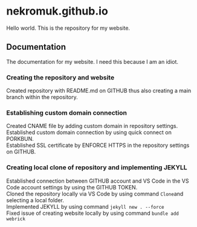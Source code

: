 # nekromuk.github.io
Hello world. This is the repository for my website.

## Documentation
  The documentation for my website. I need this because I am an idiot.

### Creating the repository and website
  Created repository with README.md on GITHUB thus also creating a main branch within the repository.<br>

### Establishing custom domain connection
  Created CNAME file by adding custom domain in repository settings.<br>
  Established custom domain connection by using quick connect on PORKBUN.<br>
  Established SSL certificate by ENFORCE HTTPS in the repository settings on GITHUB.<br>

### Creating local clone of repository and implementing JEKYLL
  Established connection between GITHUB account and VS Code in the VS Code account settings by using the GITHUB TOKEN.<br>
  Cloned the repository locally via VS Code by using command `Clone`and selecting a local folder.<br>
  Implemented JEKYLL by using command `jekyll new . --force`<br>
  Fixed issue of creating website locally by using command `bundle add webrick`
  
